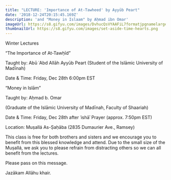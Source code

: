 ```yaml
---
title: "LECTURE: 'Importance of At-Tawheed' by Ayyūb Peart"
date: '2018-12-24T20:15:45.169Z'
description: 'and "Money in Islaam" by Aḥmad ibn Omar'
imageUrl: https://s8.gifyu.com/images/DvhucQsVYAAFiL7formatjpgnamelarge.jpg
thumbnailUrl: https://s8.gifyu.com/images/set-aside-time-hearts.png
---
```


Winter Lectures

“The Importance of At-Tawḥīd”

Taught by:
Abū ʿAbd Allāh Ayyūb Peart
(Student of the Islāmic University of Madīnah)

Date & Time:
Friday, Dec 28th 6:00pm EST

“Money in Islām”

Taught by:
Aḥmad b. Omar

(Graduate of the Islāmic University of Madīnah, Faculty of Shaariah)

Date & Time:
Friday, Dec 28th after ʿishāʾ Prayer (approx. 7:50pm EST)

Location: Muṣallá As-Ṣaḥāba
(2835 Dumaurier Ave., Ramsey)

This class is free for both brothers and sisters and we encourage you to benefit from this blessed knowledge and attend. Due to the small size of the Muṣallá, we ask you to please refrain from distracting others so we can all benefit from the lectures.

Please pass on this message.

Jazākam Allāhu khair.
